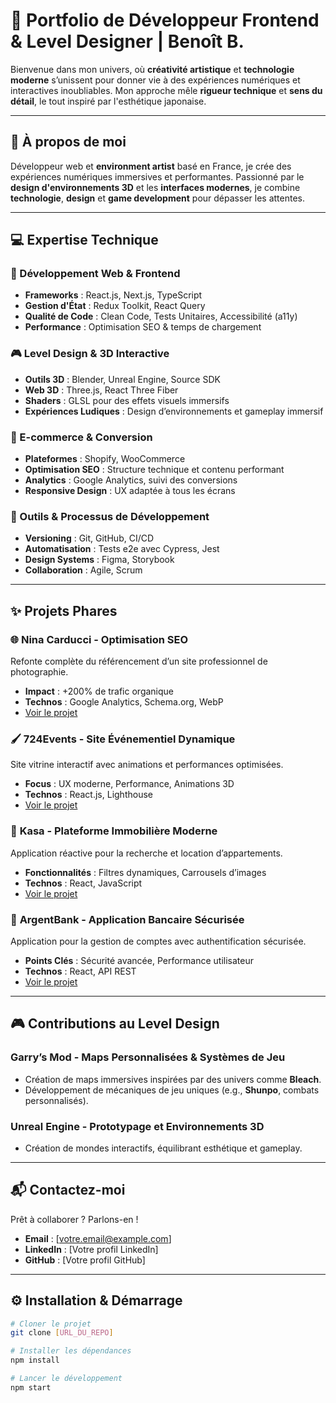 # 🎨 Portfolio de Développeur Frontend & Level Designer | Benoît B.  

Bienvenue dans mon univers, où **créativité artistique** et **technologie moderne** s’unissent pour donner vie à des expériences numériques et interactives inoubliables. Mon approche mêle **rigueur technique** et **sens du détail**, le tout inspiré par l'esthétique japonaise.

---

## 🌟 À propos de moi  
Développeur web et **environment artist** basé en France, je crée des expériences numériques immersives et performantes. Passionné par le **design d'environnements 3D** et les **interfaces modernes**, je combine **technologie**, **design** et **game development** pour dépasser les attentes.

---

## 💻 Expertise Technique  

### 🚀 Développement Web & Frontend  
- **Frameworks** : React.js, Next.js, TypeScript  
- **Gestion d'État** : Redux Toolkit, React Query  
- **Qualité de Code** : Clean Code, Tests Unitaires, Accessibilité (a11y)  
- **Performance** : Optimisation SEO & temps de chargement  

### 🎮 Level Design & 3D Interactive  
- **Outils 3D** : Blender, Unreal Engine, Source SDK  
- **Web 3D** : Three.js, React Three Fiber  
- **Shaders** : GLSL pour des effets visuels immersifs  
- **Expériences Ludiques** : Design d’environnements et gameplay immersif  

### 🛒 E-commerce & Conversion  
- **Plateformes** : Shopify, WooCommerce  
- **Optimisation SEO** : Structure technique et contenu performant  
- **Analytics** : Google Analytics, suivi des conversions  
- **Responsive Design** : UX adaptée à tous les écrans  

### 🔧 Outils & Processus de Développement  
- **Versioning** : Git, GitHub, CI/CD  
- **Automatisation** : Tests e2e avec Cypress, Jest  
- **Design Systems** : Figma, Storybook  
- **Collaboration** : Agile, Scrum  

---

## ✨ Projets Phares  

### 🌐 **Nina Carducci - Optimisation SEO**  
Refonte complète du référencement d’un site professionnel de photographie.  
- **Impact** : +200% de trafic organique  
- **Technos** : Google Analytics, Schema.org, WebP  
- [Voir le projet](https://forcica.github.io/Nina-Carducci-Portfolio/)  

### 🖌 **724Events - Site Événementiel Dynamique**  
Site vitrine interactif avec animations et performances optimisées.  
- **Focus** : UX moderne, Performance, Animations 3D  
- **Technos** : React.js, Lighthouse  
- [Voir le projet](https://forcica.github.io/724Events/)  

### 🏡 **Kasa - Plateforme Immobilière Moderne**  
Application réactive pour la recherche et location d’appartements.  
- **Fonctionnalités** : Filtres dynamiques, Carrousels d’images  
- **Technos** : React, JavaScript  
- [Voir le projet](https://forcica.github.io/Kasa/)  

### 🏦 **ArgentBank - Application Bancaire Sécurisée**  
Application pour la gestion de comptes avec authentification sécurisée.  
- **Points Clés** : Sécurité avancée, Performance utilisateur  
- **Technos** : React, API REST  
- [Voir le projet](https://forcica.github.io/ArgentBank-website/)  

---

## 🎮 Contributions au Level Design  

### **Garry’s Mod** - **Maps Personnalisées & Systèmes de Jeu**  
- Création de maps immersives inspirées par des univers comme **Bleach**.  
- Développement de mécaniques de jeu uniques (e.g., **Shunpo**, combats personnalisés).  

### **Unreal Engine** - Prototypage et Environnements 3D  
- Création de mondes interactifs, équilibrant esthétique et gameplay.  

---

## 📬 Contactez-moi  

Prêt à collaborer ? Parlons-en !  
- **Email** : [votre.email@example.com]  
- **LinkedIn** : [Votre profil LinkedIn]  
- **GitHub** : [Votre profil GitHub]  

---

## ⚙️ Installation & Démarrage  

```bash
# Cloner le projet
git clone [URL_DU_REPO]

# Installer les dépendances
npm install

# Lancer le développement
npm start
